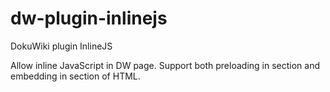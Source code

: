 dw-plugin-inlinejs
===============
DokuWiki plugin InlineJS

Allow inline JavaScript in DW page. Support both preloading in <head> section and embedding in <body> section of HTML.